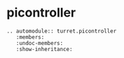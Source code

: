 # picontroller


```{eval-rst}
.. automodule:: turret.picontroller
   :members:
   :undoc-members:
   :show-inheritance:
``` 